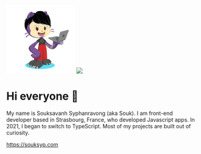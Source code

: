 <p>
  <img src="https://raw.githubusercontent.com/aiibe/aiibe/main/octocat.png" alt="aiibe" width="180" height="180">
  <img src="https://github-readme-stats.vercel.app/api/top-langs/?username=aiibe&layout=compact" />

</p>

# Hi everyone 👋

My name is Souksavanh Syphanravong (aka Souk). I am front-end developer based in Strasbourg, France, who developed Javascript apps.
In 2021, I began to switch to TypeScript. Most of my projects are built out of curiosity.

https://souksyp.com
